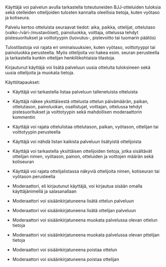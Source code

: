 
Käyttäjä voi palvelun avulla tarkastella toteutuneiden BJJ-otteluiden tuloksia sekä otelleiden ottelijoiden tulosten kannalta oleellisia tietoja, kuten vyötaso ja kotiseura.

Palvelu kertoo otteluista seuraavat tiedot: aika, paikka, ottelijat, ottelutaso (valko-/väri-/mustavöiset), painoluokka, voittaja, ottelussa tehdyt pistesuoritukset ja voittotyypin (luovutus-, pistevoitto tai tuomarin päätös)

Tulostilastoja voi rajata eri ominaisuuksien, kuten vyötaso, voittotyyppi tai painoluokka perusteella. Myös ottelijoita voi hakea esim. seuran perusteella ja tarkastella kunkin ottelijan henkilökohtaisia tilastoja.

Kirjautunut käyttäjä voi lisätä palveluun uusia otteluita tuloksineen sekä uusia ottelijoita ja muokata tietoja. 

Käyttötapaukset:



- Käyttäjä voi tarkastella listaa palveluun tallenetuista otteluista
- Käyttäjä näkee yksittäisestä ottelusta ottelun päivämäärän, paikan, ottelutason, painoluokan, osallistujat, voittajan, ottelussa tehdyt pistesuoritukset ja voittotyypin sekä mahdollisen moderaattorin kommentin
- Käyttäjä voi rajata ottelulistaa ottelutason, paikan, vyötason, ottelijan tai voittotyypin perusteella
- Käyttäjä voi nähdä listan kaikista palveluun lisätyistä ottelijoista
- Käyttäjä voi tarkastella yksittäisen ottelijoiden tietoja, jotka sisältävät ottelijan nimen, vyötason, painon, otteluiden ja voittojen määrän sekä kotiseuran
- Käyttäjä voi  rajata ottelijalistassa näkyviä ottelijoita nimen, kotiseuran tai vyötason perusteella

- Moderaattori, eli kirjautunut käyttäjä, voi kirjautua sisään omalla käyttäjänimellä ja salasanallaan
- Moderaattori voi sisäänkirjatuneena lisätä ottelun palveluun
- Moderaattori voi sisäänkirjatuneena lisätä ottelijan palveluun
- Moderaattori voi sisäänkirjatuneena muokata palvelussa olevan ottelun tietoja
- Moderaattori voi sisäänkirjatuneena muokata palvelussa olevan pttelijan tietoja
- Moderaattori voi sisäänkirjatuneena poistaa ottelun
- Moderaattori voi sisäänkirjatuneena poistaa ottelijan
